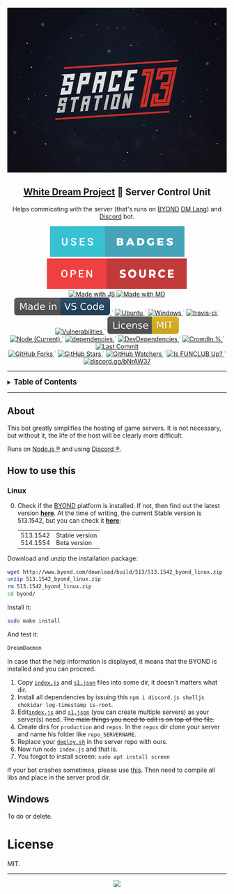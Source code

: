 
<p align="center">
  <img src="assets/Space_Station_13_logo_(space_bg).png" />
  <h2 align="center">
    <a href="https://github.com/frosty-dev/white-dream-main/">White Dream Project</a> 🤖 Server Control Unit
  </h2>

  <p align="center">Helps commicating with the server (that's runs on <a href="http://byond.com/">BYOND</a> <a href=" https://github.com/topics/byond?l=dm">DM Lang</a>) and <a href="https://discord.com/">Discord</a> bot.
  </p>
</p>

<p align="center">
  <a href="">
    <img alt="Uses badges" src="assets/uses-badges.svg"/>
  </a>
  <a href="">
    <img alt="Open Source" src="assets/open-source.svg"/>
  </a>

  <br>

  <a href="https://forthebadge.com">
    <img alt="Made with JS" src="https://forthebadge.com/images/badges/made-with-javascript.svg"/>
  </a>
  <a href="https://forthebadge.com">
    <img alt="Made with MD" src="https://forthebadge.com/images/badges/made-with-markdown.svg"/>
  </a>

  <br>

  <a href="https://code.visualstudio.com/">
    <img alt="Made in-VS Code" src="assets/Made_in-VS_Code-1f425f.svg "/>
  </a>˙
  <a href="">
    <img alt="Ubuntu" src="https://badgen.net/github/checks/Gesugao-san/wdbot/master/ubuntu"/>
  </a>˙
  <a href="">
    <img alt="Windows" src="https://badgen.net/github/checks/Gesugao-san/wdbot/master/windows"/>
  </a>˙
  <a href="">
    <img alt="travis-ci" src="https://travis-ci.com/Gesugao-san/wdbot.svg?branch=master"/>
  </a>˙
  <a href="">
    <img alt="Vulnerabilities" src="https://img.shields.io/snyk/vulnerabilities/github/Gesugao-san/wdbot"/>
  </a>˙
  <a href="https://opensource.org/licenses/MIT">
    <img alt="MIT license" src="assets/License-MIT-yellow.svg"/>
  </a>

  <br>

  <a href="">
    <img alt="Node (Current)" src="https://img.shields.io/node/v/discord.js">
  </a>˙
  <a href="">
    <img alt="dependencies" src="https://status.david-dm.org/gh/Gesugao-san/wdbot.svg"/>
  </a>˙
  <a href="">
    <img alt="DevDependencies" src="https://status.david-dm.org/gh/Gesugao-san/wdbot.svg?type=dev"/>
  </a>˙
  <a href="https://crowdin.com/project/wdbot">
    <img alt="CrowdIn %" src="https://badges.crowdin.net/wdbot/localized.svg"/>
  </a>˙
  <a href="https://github.com/Gesugao-san/wdbot/issues?q=is%3Apr+is%3Aclosed">
    <img alt="Last Commit" src="https://img.shields.io/github/last-commit/Gesugao-san/wdbot"/>
  </a>

  <br>

  <a href="https://GitHub.com/Gesugao-san/wdbot/network/">
    <img alt="GitHub Forks" src="https://img.shields.io/github/forks/Gesugao-san/wdbot.svg?style=social&label=Fork&maxAge=2592000"/>
  </a>˙
  <a href="https://GitHub.com/Gesugao-san/wdbot/stargazers/">
    <img alt="GitHub Stars" src="https://img.shields.io/github/stars/Gesugao-san/wdbot.svg?style=social&label=Star&maxAge=2592000"/>
  </a>˙
  <a href="https://GitHub.com/Gesugao-san/wdbot/stargazers/">
    <img alt="GitHub Watchers" src="https://img.shields.io/github/watchers/Gesugao-san/wdbot?style=social&label=Watchers&maxAge=2592000">
  </a>˙
  <a href="https://funclub.pro/">
    <img alt="Is FUNCLUB Up?" src="https://img.shields.io/website?down_color=red&down_message=offline&up_color=green&up_message=online&url=https://funclub.pro/"/>
  </a>˙
  <a href="https://discord.com/invite/bNrAW37">
    <img alt="discord.gg/bNrAW37" src="https://img.shields.io/discord/433622753350778890.svg?color=7289da&label=FUNCLUB&logo=discord&style=flat-square"/>
  </a>
</p>

---

<details>
<summary><strong><big>Table of Contents</big></strong></summary>

** [How to use this](#how-to-use-this)
*** [Linux](#linux)
*** [Windows](#windows)
** [License](#license)

</details>

---

## About

This bot greatly simplifies the hosting of game servers. It is not necessary, but without it, the life of the host will be clearly more difficult.

Runs on [Node.js ®](https://nodejs.org/) and using [Discord ®](https://discord.com/).

## How to use this

### Linux

0. Check if the [BYOND](http://byond.com/) platform is installed. If not, then find out the latest version **[here](https://secure.byond.com/download/)**.
    At the time of writing, the current Stable version is 513.1542, but you can check it <b><a href="http://www.byond.com/download/version.txt">here</a></b>:
    <table>
    <tr>
      <td>
        513.1542<br>
        514.1554
      </td>
      <td>
        Stable version<br>
        Beta version
      </td>
    </tr>
    </table>

Download and unzip the installation package:

```bash
wget http://www.byond.com/download/build/513/513.1542_byond_linux.zip
unzip 513.1542_byond_linux.zip
rm 513.1542_byond_linux.zip
cd byond/
```

Install it:

```bash
sudo make install
```

And test it:

```bash
DreamDaemon
```

In case that the help information is displayed, it means that the BYOND is installed and you can proceed.

1. Copy [`index.js`](./index.js) and [`s1.json`](./servers/s1.json) files into some dir, it doesn't matters what dir.
2. Install all dependencies by issuing this `npm i discord.js shelljs chokidar log-timestamp is-root`.
3. Edit[`index.js`](./index.js) and [`s1.json`](./servers/s1.json) (you can create multiple servers) as your server(s) need. ~~The main things you need to edit is on top of the file.~~
4. Create dirs for `production` and `repos`. In the `repos` dir clone your server and name his folder like `repo_SERVERNAME`.
5. Replace your [`deploy.sh`](./deploy.sh) in the server repo with ours.
6. Now run `node index.js` and that is.
7. You forgot to install screen: `sudo apt install screen`

If your bot crashes sometimes, please use [this](https://www.npmjs.com/package/forever).
Then need to compile all libs and place in the server prod dir.

## Windows
To do or delete.

# License

MIT.

---

<p align="center">
  <img src="https://2ip.io/bar/ip3.gif"/>
</p>

